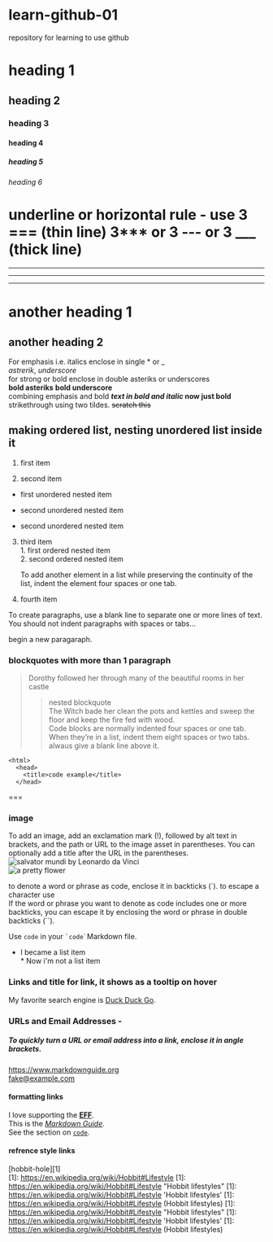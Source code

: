 # learn-github-01
repository for learning to use github  
# heading 1 
## heading 2
### heading 3
#### heading 4
##### heading 5
###### heading 6
underline or horizontal rule  - use 3 === (thin line) 3***  or 3 --- or 3 ___ (thick line)
===  
***  
---  
___
another heading 1  
===
another heading 2 
---
For emphasis i.e. italics enclose in single * or _   
*astrerik*,   _underscore_  
for strong or bold enclose in double asteriks or underscores  
**bold asteriks**             __bold underscore__   
  combining emphasis and bold **_text in bold and italic_ now just bold**  
  strikethrough using two tildes. ~~scratch this~~
  
  ## making ordered list, nesting unordered list inside it    
  1. first item  
  2) second item  
  * first unordered nested item  
  + second unordered nested item  
  - second unordered nested item  
  3. third item  
    1. first ordered nested item  
    2. second ordered nested item  
    
      To add another element in a list while preserving the continuity of the list, indent the element four spaces or one tab.  
   4. fourth item  
  
To create paragraphs, use a blank line to separate one or more lines of text. You should not indent paragraphs with spaces or tabs...

begin a new paragaraph.
 
### blockquotes  with more than 1 paragraph
> Dorothy followed her through many of the beautiful rooms in her castle
>
>> nested blockquote  
> The Witch bade her clean the pots and kettles and sweep the floor and keep the fire fed with wood.  
Code blocks are normally indented four spaces or one tab. When they’re in a list, indent them eight spaces or two tabs. alwaus give a blank line above it.    

    <html>
      <head>  
        <title>code example</title>
      </head>  
  ===  
  ### image  
  To add an image, add an exclamation mark (!), followed by alt text in brackets, and the path or URL to the image asset in parentheses. You can optionally add a title after the URL in the parentheses.  
![salvator mundi by Leonardo da Vinci](https://www.google.com/search?q=leonardo+da+vinci&tbm=isch&hl=en&chips=q:leonardo+da+vinci,g_1:artwork:vR7gTR-O2oE%3D,online_chips:$450+million&hl=en&ved=2ahUKEwjp2P3qoMbnAhXJAjQIHaAxAzYQ4lYoBnoECAEQHg&biw=1087&bih=857#imgrc=PBlo-cWgsZ8h3M)  
![a pretty flower](https://www.bing.com/images/search?q=pretty+pictures&id=CDF00BEA85E270C906E9BCCDACB66CEC0155864A&FORM=IQFRBA)

  to denote a word or phrase as code, enclose it in backticks (`).  to escape a character use \
  If the word or phrase you want to denote as code includes one or more backticks, you can escape it by enclosing the word or phrase in double backticks (``).  
  
  Use `code` in your `` `code` ``Markdown file.  
  * I became a list item  
  \* Now i'm not a list item
  
  ### Links and title for link, it shows as a tooltip on hover
  My favorite search engine is [Duck Duck Go](https://duckduckgo.com "The best search engine for privacy").  
  
  ### URLs and Email Addresses -  
  ##### To quickly turn a URL or email address into a link, enclose it in angle brackets.  
  <https://www.markdownguide.org>  
  <fake@example.com>  
  #### formatting links   
  I love supporting the **[EFF](https://eff.org)**.  
  This is the *[Markdown Guide](https://www.markdownguide.org)*.  
  See the section on [`code`](#code).  
  #### refrence style links  
  [hobbit-hole][1]  
  [1]: https://en.wikipedia.org/wiki/Hobbit#Lifestyle
[1]: https://en.wikipedia.org/wiki/Hobbit#Lifestyle "Hobbit lifestyles"
[1]: https://en.wikipedia.org/wiki/Hobbit#Lifestyle 'Hobbit lifestyles'
[1]: https://en.wikipedia.org/wiki/Hobbit#Lifestyle (Hobbit lifestyles)
[1]: <https://en.wikipedia.org/wiki/Hobbit#Lifestyle> "Hobbit lifestyles"
[1]: <https://en.wikipedia.org/wiki/Hobbit#Lifestyle> 'Hobbit lifestyles'
[1]: <https://en.wikipedia.org/wiki/Hobbit#Lifestyle> (Hobbit lifestyles)

